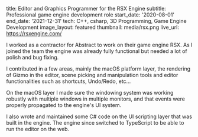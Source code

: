 title: Editor and Graphics Programmer for the RSX Engine
subtitle: Professional game engine development role
start_date: '2020-08-01'
end_date: '2021-12-31'
tech: C++, csharp, 3D Programming, Game Engine Development
image_layout: featured
thumbnail: media/rsx.png
live_url: https://rsxengine.com/

I worked as a contractor for Abstract to work on their game engine RSX. As I joined the team the engine was already fully functional but needed a lot of polish and bug fixing.

I contributed in a few areas, mainly the macOS platform layer, the rendering of Gizmo in the editor, scene picking and manipulation tools and editor functionalities such as shortcuts, Undo/Redo, etc...

On the macOS layer I made sure the windowing system was working robustly with multiple windows in multiple monitors, and that events were properly propagated to the engine's UI system.

I also wrote and maintained some C# code on the UI scripting layer that was built in the engine.
The engine since switched to TypeScript to be able to run the editor on the web.